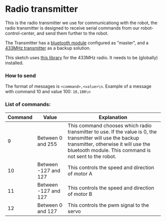 # Radio transmitter

This is the radio transmitter we use for communicationg with the robot, the radio transmitter is designed to receive serial commands from our robot-control-center, and send them further to the robot.

The Transmitter has a [bluetooth module](https://www.techonicsltd.com/product/mlt-bt05-ble4-0/) configured as "master", and a [433MHz transmitter](https://www.componentsinfo.com/fs1000a-433mhz-rf-transmitter-xy-mk-5v-receiver-module-explanation-pinout/) as a backup solution.

This sketch uses [this library](https://www.airspayce.com/mikem/arduino/RadioHead/) for the 433MHz radio. It needs to be (globally) installed.

### How to send
The format of messages is `<command>,<value>\n`. Example of a message with command 10 and value 100: `10,100\n`


### List of commands:

| Command | Value | Explanation |
| --- | --- | --- |
| 9 | Between 0 and 255 | This command chooses which radio transmitter to use. If the value is 0, the transmitter will use the backup transmitter, otherwise it will use the bluetooth module. This command is not sent to the robot. |
| 10 | Between -127 and 127 | This controls the speed and direction of motor A |
| 11 | Between -127 and 127 | This controls the speed and direction of motor B |
| 12 | Between 0 and 127 | This controls the pwm signal to the servo |